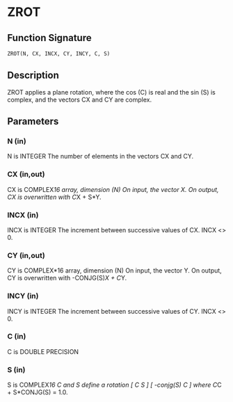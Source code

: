 # ZROT

## Function Signature

```fortran
ZROT(N, CX, INCX, CY, INCY, C, S)
```

## Description


 ZROT applies a plane rotation, where the cos (C) is real and the
 sin (S) is complex, and the vectors CX and CY are complex.

## Parameters

### N (in)

N is INTEGER The number of elements in the vectors CX and CY.

### CX (in,out)

CX is COMPLEX*16 array, dimension (N) On input, the vector X. On output, CX is overwritten with C*X + S*Y.

### INCX (in)

INCX is INTEGER The increment between successive values of CX. INCX <> 0.

### CY (in,out)

CY is COMPLEX*16 array, dimension (N) On input, the vector Y. On output, CY is overwritten with -CONJG(S)*X + C*Y.

### INCY (in)

INCY is INTEGER The increment between successive values of CY. INCX <> 0.

### C (in)

C is DOUBLE PRECISION

### S (in)

S is COMPLEX*16 C and S define a rotation [ C S ] [ -conjg(S) C ] where C*C + S*CONJG(S) = 1.0.

